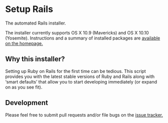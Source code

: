 # Setup Rails
The automated Rails installer.

The installer currently supports OS X 10.9 (Mavericks) and OS X 10.10 (Yosemite). Instructions and a summary of installed packages are [available on the homepage.](http://setuprails.com)

## Why this installer?
Setting up Ruby on Rails for the first time can be tedious. This script provides you with the latest stable versions of Ruby and Rails along with ‘smart defaults’ that allow you to start developing immediately (or expand on as you see fit).

## Development
Please feel free to submit pull requests and/or file bugs on the [issue tracker.](https://github.com/brianhays/setuprails/issues)
